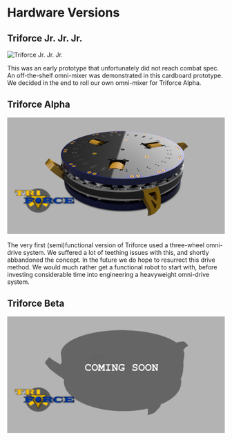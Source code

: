 # Hardware Versions

## Triforce Jr. Jr. Jr.

![Triforce Jr. Jr. Jr.](triforce_jr_jr_jr.gif)

This was an early prototype that unfortunately did not reach combat spec.
An off-the-shelf omni-mixer was demonstrated in this cardboard prototype.
We decided in the end to roll our own omni-mixer for Triforce Alpha.

## Triforce Alpha

![Triforce Alpha](triforce_alpha.png)

The very first (semi)functional version of Triforce used a three-wheel omni-drive system.
We suffered a lot of teething issues with this, and shortly abbandoned the concept.
In the future we do hope to resurrect this drive method. We would much rather get a functional robot to start with, before investing considerable time into engineering
a heavyweight omni-drive system.

## Triforce Beta

![Triforce Alpha](triforce_beta.png)

